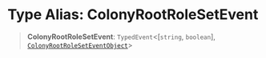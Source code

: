 # Type Alias: ColonyRootRoleSetEvent

> **ColonyRootRoleSetEvent**: `TypedEvent`\<\[`string`, `boolean`\], [`ColonyRootRoleSetEventObject`](../interfaces/ColonyRootRoleSetEventObject.md)\>
